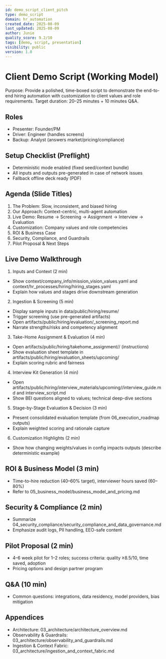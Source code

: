 ```yaml
---
id: demo_script_client_pitch
type: demo_script
domain: hr_automation
created_date: 2025-08-09
last_updated: 2025-08-09
author: Junie
quality_score: 9.2/10
tags: [demo, script, presentation]
visibility: public
version: 1.0
---
```


# Client Demo Script (Working Model)

Purpose: Provide a polished, time-boxed script to demonstrate the end-to-end hiring automation with customization to client values and role requirements. Target duration: 20–25 minutes + 10 minutes Q&A.

## Roles
- Presenter: Founder/PM
- Driver: Engineer (handles screens)
- Backup: Analyst (answers market/pricing/compliance)

## Setup Checklist (Preflight)
- Deterministic mode enabled (fixed seed/context bundle)
- All inputs and outputs pre-generated in case of network issues
- Fallback offline deck ready (PDF)

## Agenda (Slide Titles)
1. The Problem: Slow, inconsistent, and biased hiring
2. Our Approach: Context-centric, multi-agent automation
3. Live Demo: Resume → Screening → Assignment → Interview → Evaluation
4. Customization: Company values and role competencies
5. ROI & Business Case
6. Security, Compliance, and Guardrails
7. Pilot Proposal & Next Steps

## Live Demo Walkthrough

1) Inputs and Context (2 min)
- Show context/company_info/mission_vision_values.yaml and context/hr_processes/hiring/hiring_stages.yaml
- Explain how values and stages drive downstream generation

2) Ingestion & Screening (5 min)
- Display sample inputs in data/public/hiring/resume/
- Trigger screening (use pre-generated artifacts)
- Open artifacts/public/hiring/evaluation/<candidate>_screening_report.md
- Narrate strengths/risks and competency alignment

3) Take-Home Assignment & Evaluation (4 min)
- Open artifacts/public/hiring/takehome_assignment/<role>/ (instructions)
- Show evaluation sheet template in artifacts/public/hiring/evaluation_sheets/upcoming/
- Explain scoring rubric and fairness

4) Interview Kit Generation (4 min)
- Open artifacts/public/hiring/interview_materials/upcoming/<candidate>/interview_guide.md and interview_script.md
- Show BEI questions aligned to values; technical deep-dive sections

5) Stage-by-Stage Evaluation & Decision (3 min)
- Present consolidated evaluation template (from 06_execution_roadmap outputs)
- Explain weighted scoring and rationale capture

6) Customization Highlights (2 min)
- Show how changing weights/values in config impacts outputs (describe deterministic example)

## ROI & Business Model (3 min)
- Time-to-hire reduction (40–60% target), interviewer hours saved (60–80%)
- Refer to 05_business_model/business_model_and_pricing.md

## Security & Compliance (2 min)
- Summarize 04_security_compliance/security_compliance_and_data_governance.md
- Emphasize audit logs, PII handling, EEO-safe content

## Pilot Proposal (2 min)
- 4–6 week pilot for 1–2 roles; success criteria: quality ≥8.5/10, time saved, adoption
- Pricing options and design partner program

## Q&A (10 min)
- Common questions: integrations, data residency, model providers, bias mitigation

## Appendices
- Architecture: 03_architecture/architecture_overview.md
- Observability & Guardrails: 03_architecture/observability_and_guardrails.md
- Ingestion & Context Fabric: 03_architecture/ingestion_and_context_fabric.md
